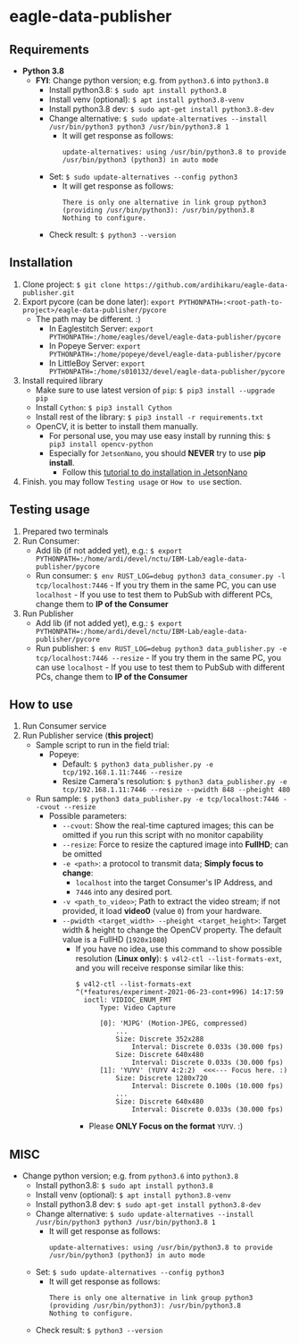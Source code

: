 # eagle-data-publisher

## Requirements
- **Python 3.8**
    - **FYI**: Change python version; e.g. from `python3.6` into `python3.8`
        - Install python3.8: `$ sudo apt install python3.8`
        - Install venv (optional): `$ apt install python3.8-venv`
        - Install python3.8 dev: `$ sudo apt-get install python3.8-dev`
        - Change alternative: `$ sudo update-alternatives --install /usr/bin/python3 python3 /usr/bin/python3.8 1`
            - It will get response as follows:
                ```
                update-alternatives: using /usr/bin/python3.8 to provide /usr/bin/python3 (python3) in auto mode
                ```
        - Set: `$ sudo update-alternatives --config python3`
            - It will get response as follows:
                ```
                There is only one alternative in link group python3 (providing /usr/bin/python3): /usr/bin/python3.8
                Nothing to configure.
                ```
        - Check result: `$ python3 --version`

## Installation
1. Clone project: `$ git clone https://github.com/ardihikaru/eagle-data-publisher.git`
2. Export pycore (can be done later):
    `export PYTHONPATH=:<root-path-to-project>/eagle-data-publisher/pycore`
    - The path may be different. :)
        - In Eaglestitch Server: 
             `export PYTHONPATH=:/home/eagles/devel/eagle-data-publisher/pycore`
        - In Popeye Server: 
             `export PYTHONPATH=:/home/popeye/devel/eagle-data-publisher/pycore`
        - In LittleBoy Server: 
             `export PYTHONPATH=:/home/s010132/devel/eagle-data-publisher/pycore`
3. Install required library
    - Make sure to use latest version of `pip`:
        `$ pip3 install --upgrade pip`
    - Install `Cython`: `$ pip3 install Cython`
    - Install rest of the library: `$ pip3 install -r requirements.txt`
    - OpenCV, it is better to install them manually.
        - For personal use, you may use easy install by running this: `$ pip3 install opencv-python`
        - Especially for `JetsonNano`, you should **NEVER** try to use **pip install**.
            - Follow this [tutorial to do installation in JetsonNano](https://github.com/ardihikaru/eagle-data-publisher/blob/main/Jetson_Nano_Setup_for_ADS) 
4. Finish. you may follow `Testing usage` or `How to use` section.

## Testing usage
1. Prepared two terminals
2. Run Consumer:
    - Add lib (if not added yet), e.g.: 
        `$ export PYTHONPATH=:/home/ardi/devel/nctu/IBM-Lab/eagle-data-publisher/pycore`
    - Run consumer:
        `$ env RUST_LOG=debug python3 data_consumer.py -l tcp/localhost:7446`
            - If you try them in the same PC, you can use `localhost`
            - If you use to test them to PubSub with different PCs, change them to **IP of the Consumer**
3. Run Publisher
    - Add lib (if not added yet), e.g.: 
        `$ export PYTHONPATH=:/home/ardi/devel/nctu/IBM-Lab/eagle-data-publisher/pycore`
    - Run publisher:
        `$ env RUST_LOG=debug python3 data_publisher.py -e tcp/localhost:7446 --resize`
            - If you try them in the same PC, you can use `localhost`
            - If you use to test them to PubSub with different PCs, change them to **IP of the Consumer**

## How to use
1. Run Consumer service
2. Run Publisher service (**this project**)
    - Sample script to run in the field trial:
        - Popeye:
            - Default: `$ python3 data_publisher.py -e tcp/192.168.1.11:7446 --resize`
            - Resize Camera's resolution: `$ python3 data_publisher.py -e tcp/192.168.1.11:7446 --resize --pwidth 848 --pheight 480`
    - Run sample: `$ python3 data_publisher.py -e tcp/localhost:7446 --cvout --resize`
        - Possible parameters:
            - `--cvout`: Show the real-time captured images; this can be omitted if you run this script with no monitor capability
            - `--resize`: Force to resize the captured image into **FullHD**; can be omitted
            - `-e <path>`: a protocol to transmit data; **Simply focus to change**:
                - `localhost` into the target Consumer's IP Address, and
                - `7446` into any desired port.
            - `-v <path_to_video>`; Path to extract the video stream; 
            if not provided, it load **video0** (value `0`) from your hardware.
            - `--pwidth <target_width> --pheight <target_height>`: 
            Target width & height to change the OpenCV property. 
            The default value is a FullHD (`1920x1080`)
                - If you have no idea, use this command to show possible resolution (**Linux only**):
                `$ v4l2-ctl --list-formats-ext`, and you will receive response similar like this:
                  ``` 
                  $ v4l2-ctl --list-formats-ext                                                                            ^(*features/experiment-2021-06-23-cont+996) 14:17:59 
                    ioctl: VIDIOC_ENUM_FMT
                        Type: Video Capture
                    
                        [0]: 'MJPG' (Motion-JPEG, compressed)
                            ...
                            Size: Discrete 352x288
                                Interval: Discrete 0.033s (30.000 fps)
                            Size: Discrete 640x480
                                Interval: Discrete 0.033s (30.000 fps)
                        [1]: 'YUYV' (YUYV 4:2:2)  <<<--- Focus here. :)
                            Size: Discrete 1280x720
                                Interval: Discrete 0.100s (10.000 fps)
                            ...
                            Size: Discrete 640x480
                                Interval: Discrete 0.033s (30.000 fps)  
                  ```
                  - Please **ONLY Focus on the format** `YUYV`. :)

## MISC
- Change python version; e.g. from `python3.6` into `python3.8`
    - Install python3.8: `$ sudo apt install python3.8`
    - Install venv (optional): `$ apt install python3.8-venv`
    - Install python3.8 dev: `$ sudo apt-get install python3.8-dev`
    - Change alternative: `$ sudo update-alternatives --install /usr/bin/python3 python3 /usr/bin/python3.8 1`
        - It will get response as follows:
            ```
            update-alternatives: using /usr/bin/python3.8 to provide /usr/bin/python3 (python3) in auto mode
            ```
    - Set: `$ sudo update-alternatives --config python3`
        - It will get response as follows:
            ```
            There is only one alternative in link group python3 (providing /usr/bin/python3): /usr/bin/python3.8
            Nothing to configure.
            ```
    - Check result: `$ python3 --version`